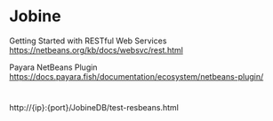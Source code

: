 # Jobine

Getting Started with RESTful Web Services \
https://netbeans.org/kb/docs/websvc/rest.html

Payara NetBeans Plugin \
https://docs.payara.fish/documentation/ecosystem/netbeans-plugin/

# 
http://{ip}:{port}/JobineDB/test-resbeans.html
